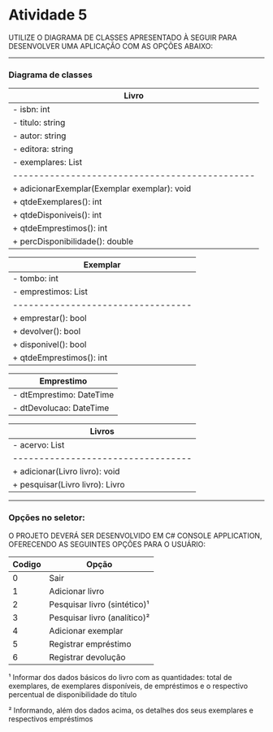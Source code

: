 # Atividade 5

UTILIZE O DIAGRAMA DE CLASSES APRESENTADO À SEGUIR PARA DESENVOLVER UMA APLICAÇÃO COM AS OPÇÕES ABAIXO:

***

### Diagrama de classes


| Livro                                        | 
|----------------------------------------------|
| - isbn: int                                  |
| - titulo: string                             |
| - autor: string                              |
| - editora: string                            |
| - exemplares: List<Exemplar>                 |
|----------------------------------------------|
| + adicionarExemplar(Exemplar exemplar): void |
| + qtdeExemplares(): int                      |
| + qtdeDisponiveis(): int                     |
| + qtdeEmprestimos(): int                     |
| + percDisponibilidade(): double              |

| Exemplar                         | 
|----------------------------------|
| - tombo: int                     |
| - emprestimos: List<Emprestimo>  |
|----------------------------------|
| + emprestar(): bool              |
| + devolver(): bool               |
| + disponivel(): bool             |
| + qtdeEmprestimos(): int         |


| Emprestimo                 |
|----------------------------|
| - dtEmprestimo: DateTime   |
| - dtDevolucao: DateTime    |


| Livros                           |
|----------------------------------|
| - acervo: List<Livro>            |
|----------------------------------|
| + adicionar(Livro livro): void   |
| + pesquisar(Livro livro): Livro  |

***

### Opções no seletor:

O PROJETO DEVERÁ SER DESENVOLVIDO EM C# CONSOLE APPLICATION, OFERECENDO AS SEGUINTES OPÇÕES PARA O USUÁRIO:

|Codigo | Opção                           |
|-------|---------------------------------|
|   0   | Sair                            |
|   1   | Adicionar livro                 |
|   2   | Pesquisar livro (sintético)¹    |
|   3   | Pesquisar livro (analítico)²    |
|   4   | Adicionar exemplar              |
|   5   | Registrar empréstimo            |
|   6   | Registrar devolução             |

¹ Informar dos dados básicos do livro com as quantidades: total de exemplares, de exemplares disponíveis, de empréstimos e o respectivo percentual de disponibilidade do título

² Informando, além dos dados acima, os detalhes dos seus exemplares e respectivos empréstimos


